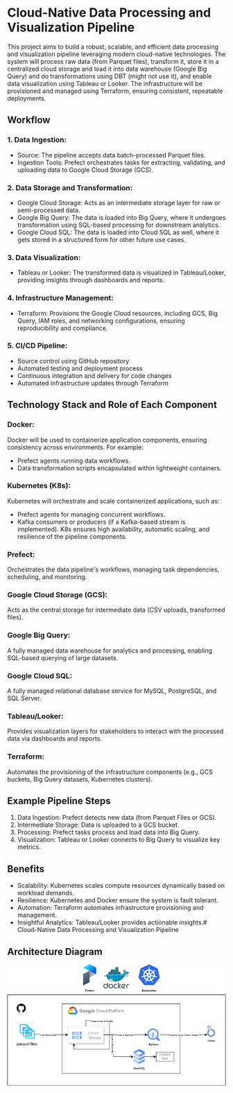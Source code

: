 # Cloud-Native Data Processing and Visualization Pipeline

This project aims to build a robust, scalable, and efficient data processing and visualization pipeline leveraging modern cloud-native technologies. The system will process raw data (from Parquet files), transform it, store it in a centralized cloud storage and load it into data warehouse (Google Big Query) and do transformations using DBT (might not use it), and enable data visualization using Tableau or Looker. The infrastructure will be provisioned and managed using Terraform, ensuring consistent, repeatable deployments.

## Workflow

### 1. Data Ingestion:
- Source: The pipeline accepts data batch-processed Parquet files.
- Ingestion Tools: Prefect orchestrates tasks for extracting, validating, and uploading data to Google Cloud Storage (GCS).

### 2. Data Storage and Transformation:
- Google Cloud Storage: Acts as an intermediate storage layer for raw or semi-processed data.
- Google Big Query: The data is loaded into Big Query, where it undergoes transformation using SQL-based processing for downstream analytics.
- Google Cloud SQL: The data is loaded into Cloud SQL as well, where it gets stored in a structured form for other future use cases.

### 3. Data Visualization:
- Tableau or Looker: The transformed data is visualized in Tableau/Looker, providing insights through dashboards and reports.

### 4. Infrastructure Management:
- Terraform: Provisions the Google Cloud resources, including GCS, Big Query, IAM roles, and networking configurations, ensuring reproducibility and compliance.

### 5. CI/CD Pipeline:
- Source control using GitHub repository
- Automated testing and deployment process
- Continuous integration and delivery for code changes
- Automated infrastructure updates through Terraform

## Technology Stack and Role of Each Component

### Docker:
Docker will be used to containerize application components, ensuring consistency across environments. For example:
- Prefect agents running data workflows.
- Data transformation scripts encapsulated within lightweight containers.

### Kubernetes (K8s):
Kubernetes will orchestrate and scale containerized applications, such as:
- Prefect agents for managing concurrent workflows.
- Kafka consumers or producers (if a Kafka-based stream is implemented).
K8s ensures high availability, automatic scaling, and resilience of the pipeline components.

### Prefect:
Orchestrates the data pipeline's workflows, managing task dependencies, scheduling, and monitoring.

### Google Cloud Storage (GCS):
Acts as the central storage for intermediate data (CSV uploads, transformed files).

### Google Big Query:
A fully managed data warehouse for analytics and processing, enabling SQL-based querying of large datasets.

### Google Cloud SQL:
A fully managed relational database service for MySQL, PostgreSQL, and SQL Server.

### Tableau/Looker:
Provides visualization layers for stakeholders to interact with the processed data via dashboards and reports.

### Terraform:
Automates the provisioning of the infrastructure components (e.g., GCS buckets, Big Query datasets, Kubernetes clusters).

## Example Pipeline Steps
1. Data Ingestion: Prefect detects new data (from Parquet Files or GCS).
2. Intermediate Storage: Data is uploaded to a GCS bucket.
3. Processing: Prefect tasks process and load data into Big Query.
4. Visualization: Tableau or Looker connects to Big Query to visualize key metrics.

## Benefits
- Scalability: Kubernetes scales compute resources dynamically based on workload demands.
- Resilience: Kubernetes and Docker ensure the system is fault tolerant.
- Automation: Terraform automates infrastructure provisioning and management.
- Insightful Analytics: Tableau/Looker provides actionable insights.# Cloud-Native Data Processing and Visualization Pipeline

## Architecture Diagram
![Architecture Diagram](./architecture_diagram.png)
